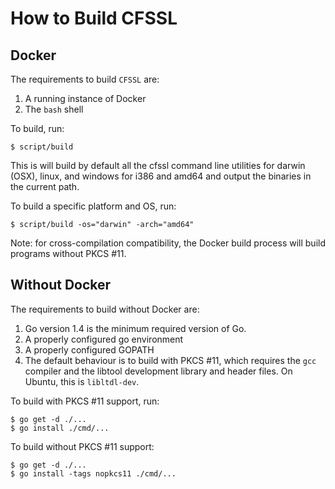 # How to Build CFSSL

## Docker 

The requirements to build `CFSSL` are:

1. A running instance of Docker 
2. The `bash` shell

To build, run:

    $ script/build    

This is will build by default all the cfssl command line utilities
for darwin (OSX), linux, and windows for i386 and amd64 and output the
binaries in the current path.

To build a specific platform and OS, run:

    $ script/build -os="darwin" -arch="amd64"

Note: for cross-compilation compatibility, the Docker build process will
build programs without PKCS #11.

## Without Docker

The requirements to build without Docker are:

1. Go version 1.4 is the minimum required version of Go.
2. A properly configured go environment
3. A properly configured GOPATH
4. The default behaviour is to build with PKCS #11, which  requires the
   `gcc` compiler and the libtool development library and header files. On
   Ubuntu, this is `libltdl-dev`.

To build with PKCS #11 support, run:

    $ go get -d ./...
    $ go install ./cmd/...

To build without PKCS #11 support:

    $ go get -d ./...
    $ go install -tags nopkcs11 ./cmd/...
